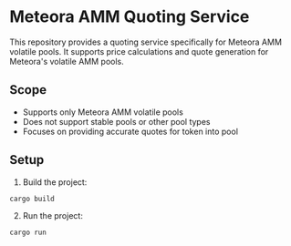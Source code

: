 # Meteora AMM Quoting Service

This repository provides a quoting service specifically for Meteora AMM volatile pools. It supports price calculations and quote generation for Meteora's volatile AMM pools.

## Scope

- Supports only Meteora AMM volatile pools
- Does not support stable pools or other pool types
- Focuses on providing accurate quotes for token into pool

## Setup

1. Build the project:

```bash
cargo build
```

2. Run the project:

```bash
cargo run
```

